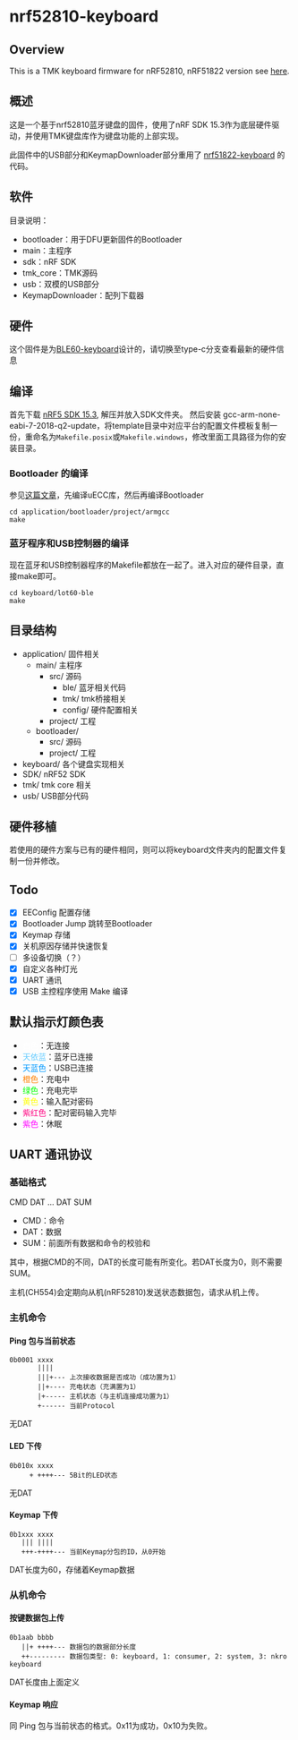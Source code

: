 # nrf52810-keyboard

## Overview

This is a TMK keyboard firmware for nRF52810, nRF51822 version see [here](https://github.com/Lotlab/nrf51822-keyboard).

## 概述

这是一个基于nrf52810蓝牙键盘的固件，使用了nRF SDK 15.3作为底层硬件驱动，并使用TMK键盘库作为键盘功能的上部实现。

此固件中的USB部分和KeymapDownloader部分重用了 [nrf51822-keyboard](https://github.com/Lotlab/nrf51822-keyboard) 的代码。

## 软件

目录说明：

- bootloader：用于DFU更新固件的Bootloader
- main：主程序
- sdk：nRF SDK
- tmk_core：TMK源码
- usb：双模的USB部分
- KeymapDownloader：配列下载器

## 硬件

这个固件是为[BLE60-keyboard](https://github.com/Lotlab/BLE60-keyboard)设计的，请切换至type-c分支查看最新的硬件信息

## 编译

首先下载 [nRF5 SDK 15.3](https://www.nordicsemi.com/Software-and-Tools/Software/nRF5-SDK/Download#infotabs), 解压并放入SDK文件夹。
然后安装 gcc-arm-none-eabi-7-2018-q2-update，将template目录中对应平台的配置文件模板复制一份，重命名为`Makefile.posix`或`Makefile.windows`，修改里面工具路径为你的安装目录。

### Bootloader 的编译
参见[这篇文章](https://devzone.nordicsemi.com/b/blog/posts/getting-started-with-nordics-secure-dfu-bootloader)，先编译uECC库，然后再编译Bootloader

```
cd application/bootloader/project/armgcc
make
```
### 蓝牙程序和USB控制器的编译
现在蓝牙和USB控制器程序的Makefile都放在一起了。进入对应的硬件目录，直接make即可。

```
cd keyboard/lot60-ble
make
```

## 目录结构
- application/ 固件相关
  - main/ 主程序
    - src/ 源码
      - ble/ 蓝牙相关代码
      - tmk/ tmk桥接相关
      - config/ 硬件配置相关
    - project/ 工程
  - bootloader/ 
    - src/ 源码
    - project/ 工程
- keyboard/ 各个键盘实现相关
- SDK/ nRF52 SDK
- tmk/ tmk core 相关
- usb/ USB部分代码

## 硬件移植
若使用的硬件方案与已有的硬件相同，则可以将keyboard文件夹内的配置文件复制一份并修改。

## Todo

- [x] EEConfig 配置存储
- [x] Bootloader Jump 跳转至Bootloader
- [x] Keymap 存储
- [x] 关机原因存储并快速恢复
- [ ] 多设备切换（？）
- [x] 自定义各种灯光
- [x] UART 通讯
- [x] USB 主控程序使用 Make 编译

## 默认指示灯颜色表

- <span style="color: #FFFFFF">白色</span>：无连接
- <span style="color: #66CCFF">天依蓝</span>：蓝牙已连接
- <span style="color: #0099FF">天蓝色</span>：USB已连接
- <span style="color: #FF8000">橙色</span>：充电中
- <span style="color: #00FF00">绿色</span>：充电完毕
- <span style="color: #FFFF00">黄色</span>：输入配对密码
- <span style="color: #FF0080">紫红色</span>：配对密码输入完毕
- <span style="color: #FF00FF">紫色</span>：休眠

## UART 通讯协议

### 基础格式

CMD DAT ... DAT SUM

- CMD：命令
- DAT：数据
- SUM：前面所有数据和命令的校验和

其中，根据CMD的不同，DAT的长度可能有所变化。若DAT长度为0，则不需要SUM。

主机(CH554)会定期向从机(nRF52810)发送状态数据包，请求从机上传。

### 主机命令

#### Ping 包与当前状态
```
0b0001 xxxx
       ||||
       |||+--- 上次接收数据是否成功（成功置为1）
       ||+---- 充电状态（充满置为1）
       |+----- 主机状态（与主机连接成功置为1）
       +------ 当前Protocol
```

无DAT

#### LED 下传
```
0b010x xxxx
     + ++++--- 5Bit的LED状态
```

无DAT

#### Keymap 下传
```
0b1xxx xxxx 
   ||| ||||
   +++-++++--- 当前Keymap分包的ID，从0开始
```

DAT长度为60，存储着Keymap数据

### 从机命令

#### 按键数据包上传
```
0b1aab bbbb 
   ||+ ++++--- 数据包的数据部分长度
   ++--------- 数据包类型: 0: keyboard, 1: consumer, 2: system, 3: nkro keyboard
```
DAT长度由上面定义

#### Keymap 响应
同 Ping 包与当前状态的格式。0x11为成功，0x10为失败。
